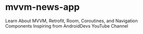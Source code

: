 # mvvm-news-app
Learn About MVVM, Retrofit, Room, Coroutines, and Navigation Components Inspiring from AndroidDevs YouTube Channel



